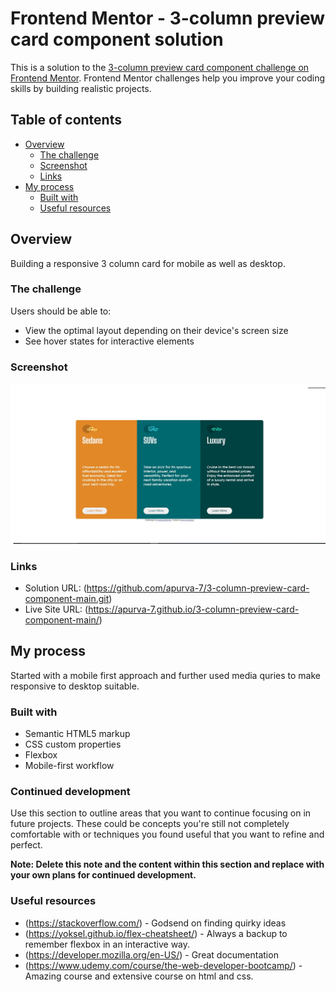 # Frontend Mentor - 3-column preview card component solution

This is a solution to the [3-column preview card component challenge on Frontend Mentor](https://www.frontendmentor.io/challenges/3column-preview-card-component-pH92eAR2-). Frontend Mentor challenges help you improve your coding skills by building realistic projects. 

## Table of contents

- [Overview](#overview)
  - [The challenge](#the-challenge)
  - [Screenshot](#screenshot)
  - [Links](#links)
- [My process](#my-process)
  - [Built with](#built-with)
  - [Useful resources](#useful-resources)


## Overview
Building a responsive 3 column card for mobile as well as desktop.
### The challenge

Users should be able to:

- View the optimal layout depending on their device's screen size
- See hover states for interactive elements

### Screenshot

![](./screenshot.jpg)
### Links

- Solution URL: (https://github.com/apurva-7/3-column-preview-card-component-main.git)
- Live Site URL: (https://apurva-7.github.io/3-column-preview-card-component-main/)

## My process
Started with a mobile first approach and further used media quries to make responsive to desktop suitable.

### Built with

- Semantic HTML5 markup
- CSS custom properties
- Flexbox
- Mobile-first workflow

### Continued development

Use this section to outline areas that you want to continue focusing on in future projects. These could be concepts you're still not completely comfortable with or techniques you found useful that you want to refine and perfect.

**Note: Delete this note and the content within this section and replace with your own plans for continued development.**

### Useful resources

- (https://stackoverflow.com/) - Godsend on finding quirky ideas
- (https://yoksel.github.io/flex-cheatsheet/) - Always a backup to remember flexbox in an interactive way.
- (https://developer.mozilla.org/en-US/) - Great documentation
- (https://www.udemy.com/course/the-web-developer-bootcamp/) - Amazing course and extensive course on html and css.
